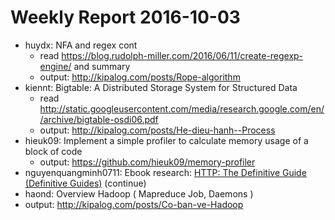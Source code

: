 # Weekly Report 2016-10-03
- huydx: NFA and regex cont
  - read https://blog.rudolph-miller.com/2016/06/11/create-regexp-engine/ and summary
  - output: http://kipalog.com/posts/Rope-algorithm
- kiennt: Bigtable: A Distributed Storage System for Structured Data
  - read http://static.googleusercontent.com/media/research.google.com/en//archive/bigtable-osdi06.pdf
  - output: http://kipalog.com/posts/He-dieu-hanh--Process
- hieuk09: Implement a simple profiler to calculate memory usage of a block of code
  - output: https://github.com/hieuk09/memory-profiler
- nguyenquangminh0711: Ebook research: [HTTP: The Definitive Guide (Definitive Guides)](https://www.amazon.com/HTTP-Definitive-Guide-Guides/dp/1565925092/ref=sr_1_1?ie=UTF8&qid=1474426868&sr=8-1&keywords=http+the+definitive+guide) (continue)
 - haond: Overview Hadoop ( Mapreduce Job, Daemons )
  - output: http://kipalog.com/posts/Co-ban-ve-Hadoop
